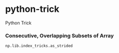 # python-trick
Python Trick

### Consecutive, Overlapping Subsets of Array
`np.lib.index_tricks.as_strided`
